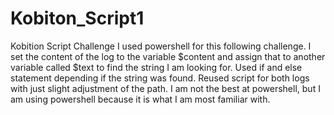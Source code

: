 # Kobiton_Script1
Kobition Script Challenge
I used powershell for this following challenge. I set the content of the log to the variable $content and assign that to another variable called $text to find the string I am looking for. Used if and else statement depending if the string was found. Reused script for both logs with just slight adjustment of the path. I am not the best at powershell, but I am using powershell because it is what I am most familiar with.
